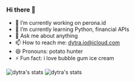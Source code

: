 ### Hi there 👋


- 🔭 I’m currently working on perona.id
- 🌱 I’m currently learning Python, financial APIs
- 💬 Ask me about anything
- 📫 How to reach me: dytra.io@icloud.com
- 😄 Pronouns: potato hunter
- ⚡ Fun fact: i love bubble gum ice cream

![dytra's stats](https://github-readme-stats.vercel.app/api?username=dytra&count_private=true&show_icons=true&theme=radical&)
![dytra's stats](https://github-readme-stats.vercel.app/api/top-langs?username=dytra&show_icons=true&theme=radical&&layout=compact)
